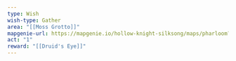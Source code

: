 ```yaml
---
type: Wish
wish-type: Gather
area: "[[Moss Grotto]]"
mapgenie-url: https://mapgenie.io/hollow-knight-silksong/maps/pharloom?locationIds=477876
act: "1"
reward: "[[Druid's Eye]]"
---
```

